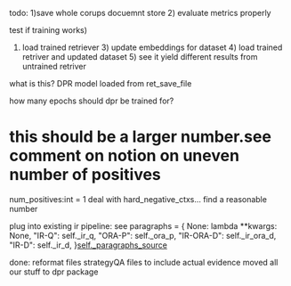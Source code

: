 todo:
1)save whole corups docuemnt store
2) evaluate metrics properly



test if training works)

1) load trained retriever 3) update embeddings for dataset 4) load trained retriver and updated dataset 5) see it yield
   different results from untrained retriver

what is this? DPR model loaded from ret_save_file

how many epochs should dpr be trained for?

# this should be a larger number.see comment on notion on uneven number of positives

num_positives:int = 1 deal with hard_negative_ctxs... find a reasonable number

plug into existing ir pipeline:
see paragraphs = { None: lambda **kwargs: None,
"IR-Q": self._ir_q,
"ORA-P": self._ora_p,
"IR-ORA-D": self._ir_ora_d,
"IR-D": self._ir_d, }[self._paragraphs_source](**kwargs)

done:
reformat files strategyQA files to include actual evidence moved all our stuff to dpr package

